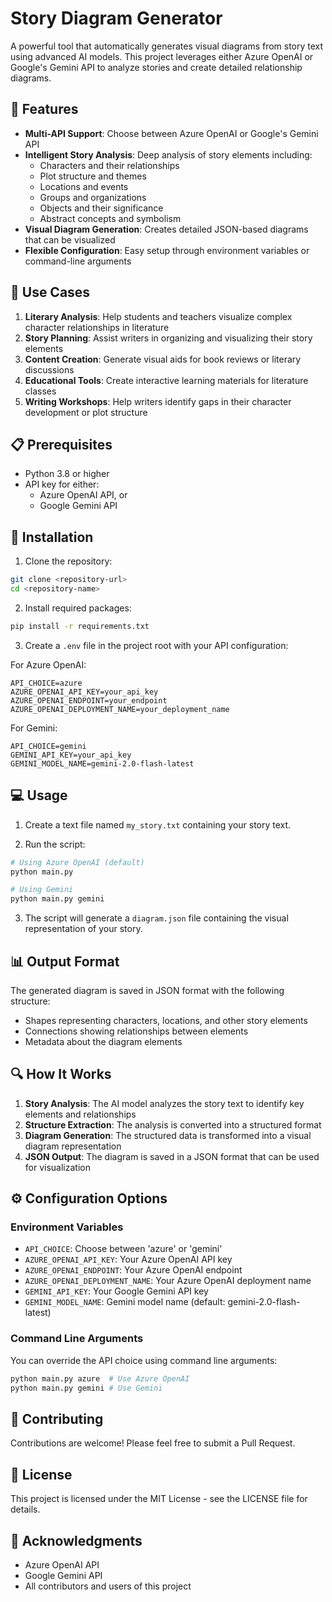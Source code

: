 # Story Diagram Generator

A powerful tool that automatically generates visual diagrams from story text using advanced AI models. This project leverages either Azure OpenAI or Google's Gemini API to analyze stories and create detailed relationship diagrams.

## 🌟 Features

- **Multi-API Support**: Choose between Azure OpenAI or Google's Gemini API
- **Intelligent Story Analysis**: Deep analysis of story elements including:
  - Characters and their relationships
  - Plot structure and themes
  - Locations and events
  - Groups and organizations
  - Objects and their significance
  - Abstract concepts and symbolism
- **Visual Diagram Generation**: Creates detailed JSON-based diagrams that can be visualized
- **Flexible Configuration**: Easy setup through environment variables or command-line arguments

## 🚀 Use Cases

1. **Literary Analysis**: Help students and teachers visualize complex character relationships in literature
2. **Story Planning**: Assist writers in organizing and visualizing their story elements
3. **Content Creation**: Generate visual aids for book reviews or literary discussions
4. **Educational Tools**: Create interactive learning materials for literature classes
5. **Writing Workshops**: Help writers identify gaps in their character development or plot structure

## 📋 Prerequisites

- Python 3.8 or higher
- API key for either:
  - Azure OpenAI API, or
  - Google Gemini API

## 🔧 Installation

1. Clone the repository:
```bash
git clone <repository-url>
cd <repository-name>
```

2. Install required packages:
```bash
pip install -r requirements.txt
```

3. Create a `.env` file in the project root with your API configuration:

For Azure OpenAI:
```
API_CHOICE=azure
AZURE_OPENAI_API_KEY=your_api_key
AZURE_OPENAI_ENDPOINT=your_endpoint
AZURE_OPENAI_DEPLOYMENT_NAME=your_deployment_name
```

For Gemini:
```
API_CHOICE=gemini
GEMINI_API_KEY=your_api_key
GEMINI_MODEL_NAME=gemini-2.0-flash-latest
```

## 💻 Usage

1. Create a text file named `my_story.txt` containing your story text.

2. Run the script:
```bash
# Using Azure OpenAI (default)
python main.py

# Using Gemini
python main.py gemini
```

3. The script will generate a `diagram.json` file containing the visual representation of your story.

## 📊 Output Format

The generated diagram is saved in JSON format with the following structure:
- Shapes representing characters, locations, and other story elements
- Connections showing relationships between elements
- Metadata about the diagram elements

## 🔍 How It Works

1. **Story Analysis**: The AI model analyzes the story text to identify key elements and relationships
2. **Structure Extraction**: The analysis is converted into a structured format
3. **Diagram Generation**: The structured data is transformed into a visual diagram representation
4. **JSON Output**: The diagram is saved in a JSON format that can be used for visualization

## ⚙️ Configuration Options

### Environment Variables
- `API_CHOICE`: Choose between 'azure' or 'gemini'
- `AZURE_OPENAI_API_KEY`: Your Azure OpenAI API key
- `AZURE_OPENAI_ENDPOINT`: Your Azure OpenAI endpoint
- `AZURE_OPENAI_DEPLOYMENT_NAME`: Your Azure OpenAI deployment name
- `GEMINI_API_KEY`: Your Google Gemini API key
- `GEMINI_MODEL_NAME`: Gemini model name (default: gemini-2.0-flash-latest)

### Command Line Arguments
You can override the API choice using command line arguments:
```bash
python main.py azure  # Use Azure OpenAI
python main.py gemini # Use Gemini
```

## 🤝 Contributing

Contributions are welcome! Please feel free to submit a Pull Request.

## 📝 License

This project is licensed under the MIT License - see the LICENSE file for details.

## 🙏 Acknowledgments

- Azure OpenAI API
- Google Gemini API
- All contributors and users of this project 